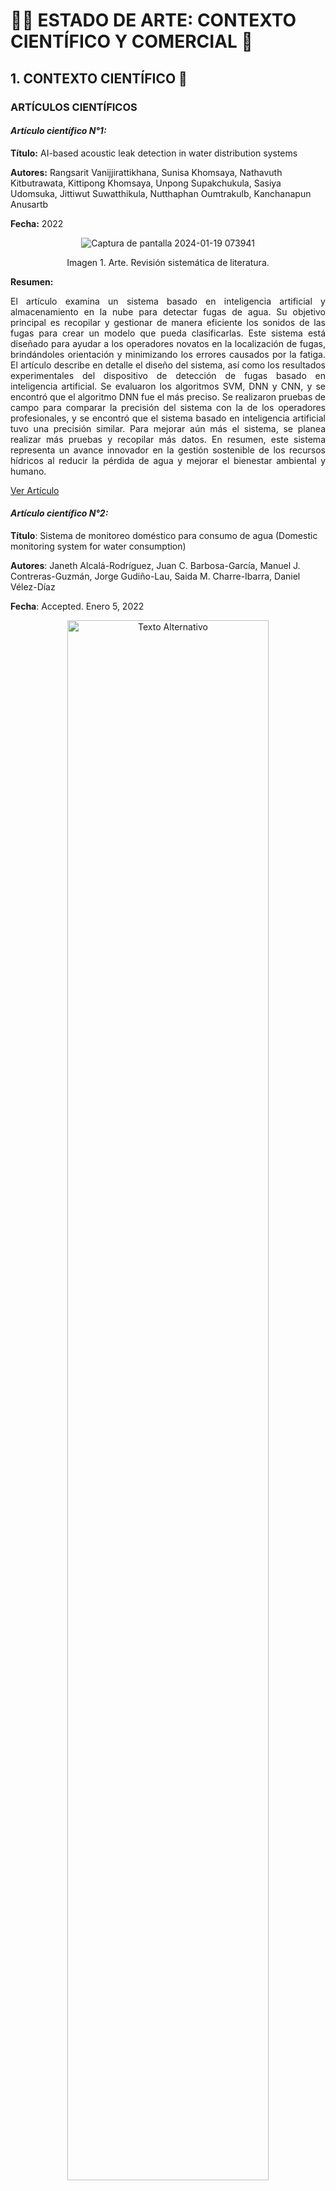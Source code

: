 # 👨‍🔬 ESTADO DE ARTE: CONTEXTO CIENTÍFICO Y COMERCIAL 🧪

## 1. CONTEXTO CIENTÍFICO 🔬

### **ARTÍCULOS CIENTÍFICOS** 

#### _**Artículo científico N°1:**_

**Título:** AI-based acoustic leak detection in water distribution systems

**Autores:** Rangsarit Vanijjirattikhana, Sunisa Khomsaya, Nathavuth Kitbutrawata, Kittipong Khomsaya, Unpong Supakchukula, Sasiya 
Udomsuka, Jittiwut Suwatthikula, Nutthaphan Oumtrakulb, Kanchanapun Anusartb

**Fecha:** 2022

<p align="center">
  <img src="https://github.com/JefHuiza/Fundamentos-de-Dise-o/assets/89529370/49d8d75c-16c2-4b90-953b-ee2d53f6bc4d" alt="Captura de pantalla 2024-01-19 073941">
</p>

<p align="center">Imagen 1. Arte. Revisión sistemática de literatura.</p>

**Resumen:**

<p align="justify">
El artículo examina un sistema basado en inteligencia artificial y almacenamiento en la nube para detectar fugas de agua. Su objetivo principal es recopilar y gestionar de manera eficiente los sonidos de las fugas para crear un modelo que pueda clasificarlas. Este sistema está diseñado para ayudar a los operadores novatos en la localización de fugas, brindándoles orientación y minimizando los errores causados por la fatiga. El artículo describe en detalle el diseño del sistema, así como los resultados experimentales del dispositivo de detección de fugas basado en inteligencia artificial. Se evaluaron los algoritmos SVM, DNN y CNN, y se encontró que el algoritmo DNN fue el más preciso. Se realizaron pruebas de campo para comparar la precisión del sistema con la de los operadores profesionales, y se encontró que el sistema basado en inteligencia artificial tuvo una precisión similar. Para mejorar aún más el sistema, se planea realizar más pruebas y recopilar más datos. En resumen, este sistema representa un avance innovador en la gestión sostenible de los recursos hídricos al reducir la pérdida de agua y mejorar el bienestar ambiental y humano.
</p>

[Ver Artículo](https://www.sciencedirect.com/science/article/pii/S2590123022002274)  

#### _**Artículo científico N°2:**_

**Título**: Sistema de monitoreo doméstico para consumo de agua (Domestic monitoring system for water consumption)

**Autores**: Janeth Alcalá-Rodríguez, Juan C. Barbosa-García, Manuel J. Contreras-Guzmán, Jorge Gudiño-Lau, Saida M. Charre-Ibarra, Daniel Vélez-Díaz

**Fecha**: Accepted. Enero 5, 2022
<p align="center">
  <img src="https://github.com/JefHuiza/Fundamentos-de-Dise-o/assets/156036185/784e5aa2-089b-4ae0-83d9-7814277e9c4e" alt="Texto Alternativo" width="80%">
</p>
<div align="center">Imagen 2: Art. Domestic monitoring system for water consumption.</div>
</p>

**Resumen:**

<p align="justify">
El artículo describe un sistema de monitoreo en tiempo real para el consumo de agua en viviendas, utilizando tecnologías inalámbricas y una aplicación móvil. El sistema incluyó un sensor de flujo YF-S201 en la tubería principal de cada vivienda para medir el caudal de agua consumida. Los datos de este sensor se enviaban a una tarjeta de Arduino para calcular el volumen y el costo del agua consumida, que se mide en litros y metros cúbicos. Los datos se enviaban inalámbricamente a través de un módulo Bluetooth HC-05 a un teléfono inteligente donde se ejecutaba en la aplicación desarrollada con MIT App Inventor. La aplicación permitía al usuario registrarse, iniciar sesión y visualizar los datos de consumo y costo, además, de generar reportes en Excel y recibir alertas de excesos de consumo. Los costos se adaptaban a las tarifas domésticas T-2 de la empresa CAPDAM en Manzanillo, Colima. El objetivo de por si era proporcionar una solución de bajo costo y fácil de manipular para monitorear el consumo diario de agua, promoviendo un uso más eficiente y responsable de este recurso hídrico.
</p>

[Ver Artículo](https://repository.uaeh.edu.mx/revistas/index.php/xikua/article/view/8049/8629) 

#### _**Artículo científico N°3**_

**Título:** Aplicación de técnicas de machine learning para la detección de fugas en una tubería horizontal que transporta una mezcla de agua y glicerol

**Autores:** Adalberto Gámez de León

**Fecha:** 2021

<p align="center">
  <img src="https://github.com/JefHuiza/Fundamentos-de-Dise-o/assets/156036185/35a3cb5b-4615-4c31-9ded-d9530e37184c" alt="Texto Alternativo" width="80%">
</p>
<div align="center">Imagen 3: Art. Detector de fugas en una tubería horizontal que transporta una mezcla de agua y glicerol.</div>
</p>

**Resumen:**

 <p align="justify">
El artículo destaca la importancia de detectar fugas en tuberías de manera oportuna, ya que su resolución temprana ayuda a prevenir pérdidas económicas y ambientales. Algunas empresas optan por implementar políticas de control de fugas, sistemas de detección en centros de control y brigadas de operarios en terreno. Sin embargo, estas estrategias no permiten una detección rápida y precisa de las fugas en tiempo real, por lo que podrían no ser la mejor opción. Este artículo, por su parte, presenta una manera rápida y precisa para localizar fugas en tuberías, utilizando técnicas de aprendizaje automático que analizan datos del proceso, conocimiento del sistema y software inteligente (machine learning). Asimismo, presenta diferentes maneras de solución a las fugas de tuberías que existen, entre ellas están: medidores de flujo y  presión, vibradores, cámaras termográficas, escáner de humedad y equipos de escucha. En este caso, se utilizarán sensores de flujo y presión para mejorar la recolección de datos en el sistema.
</p>

[Ver Artículo](https://repositorio.cuc.edu.co/handle/11323/8874) 

## _**Revisión sistematica:**_

**Título:** IoT-Based Water Monitoring Systems: A Systematic Review

**Autores:** Che Zalina Zulkifli, Salem Garfan, Mohammed Talal, H. Alamoodi, Amneh Alamleh, Ibraheem Y. Y. Ahmaro, Suliana Sulaiman, Abu Bakar Ibrahim, B. B. Zaidan, Amelia Ritahani Ismail, O. S. Albahri, A. S. Albahri, Chin Fhong Soon, Nor Hazlyna Harun, Ho Hong Chiang

**Fecha:** 10-11-2022

<p align="center">
  <img src="https://github.com/JefHuiza/Fundamentos-de-Dise-o/assets/152218004/f547041b-d181-431b-83a0-31d8b87b313e" width="80%">
</p>
<div align="center">Imagen 3: Art. IoT-Based Water Monitoring Systems.</div>
</p>

**Resumen:**

<p align="justify">
Este artículo describe varios métodos para monitorear la calidad del agua, incluidos sensores de pH, turbidez y conductividad, entre otros. Además, se consideran enfoques basados ​​en inteligencia artificial, como algoritmos de aprendizaje automático y redes neuronales, para analizar datos de monitoreo del agua. Una conclusión importante es que ningún modelo por sí solo puede medir con precisión las propiedades del agua en diferentes lugares, períodos de tiempo y tipos de sitios. El documento también destaca el uso de algoritmos de aprendizaje automático como K-Means para monitorear la calidad del agua y detectar anomalías en los datos de los sensores de turbidez, conductividad y pH implementados en dispositivos IoT. Este enfoque permite el procesamiento inmediato de datos para identificar posibles problemas de calidad del agua. Además, se identifican lagunas de investigación y recomendaciones para la investigación en esta área. 
</p>

[Ver Artículo](https://www.mdpi.com/2073-4441/14/22/3621)


## 2. CONTEXTO COMERCIAL 🛒 

### **DISPOSITIVOS DE MERCADO**

#### _*Dispositivo de mercado N°1:*_
**Nombre del dispositivo**: Detector de fugas de agua DXmic, es un detector para localizar fugas de agua, ofrece un sistema de registro de actividades realizadas, además de crear ficheros de sonidos y guardar las medidas tomadas.

**Costo**: 4.650,00 €

<p align="center">
  <img src="https://github.com/JefHuiza/Fundamentos-de-Dise-o/assets/156036185/f3f99c0d-9fcb-4fb3-9871-658384c6145e" alt="Texto Alternativo" width="40%">
</p>
<div align="center">Imagen 4: Detector de fugas de agua DXmic. Fuente: Redes-Mejoras-Energeticas</div>
</p>

**Descripción del dispositivo:**


- El detector de fugas de agua DXMIC es un dispositivo profesional que permite localizar fugas de agua de manera rápida y precisa.
- Incorpora un sensor piezoeléctrico de alta sensibilidad que permite detectar fugas de hasta 0,001 galones por minuto.
- Cuenta con una pantalla LCD retroiluminada que muestra información clara y concisa sobre la ubicación y el tamaño de la fuga.
- Incluye una función de reducción de ruido que ayuda a aislar el sonido de la fuga del ruido ambiental.
 Es compatible con una amplia gama de accesorios, incluyendo auriculares, cables y sondas.
- Es fácil de usar y no requiere experiencia previa [Ver producto](https://www.detectoresindustriales.com/deteccion-de-fugas-de-agua/94-detector-de-fugas-de-agua-dxmic.html
) 

#### _*Dispositivo de mercado N°2:*_

**Nombre del dispositivo**: Sensor de nivel de agua para el hogar, driver WiFi con alarma de fuga y alarma de inundación, detector de flujo de tanque

**Costo**: $ 1,485.82
<p align="center">
  <img src="https://github.com/JefHuiza/Fundamentos-de-Dise-o/assets/151795724/43d71206-4eff-4db9-b3e4-1801382fed0a" alt="Texto Alternativo" width="40%">
</p>
<div align="center">Imagen 5: Sensor de nivel de agua para el hogar. Fuente: Amazon</div>
</p>

**Descripción del dispositivo:**

<p align="justify">
- El equipo puede ser configurado para realizar un monitoreo remoto de la reposición del agua y drenaje, asimismo, recepciona notificaciones de alarma de alto y bajo nivel del agua a través de una  APLICACIÓN.
</p>
<p align="justify">
- El producto es adecuado para diversas ocasiones que requieren un cierto nivel de control del agua, como sistemas HVAC, procesos de agua caliente, drenaje municipal, calderas, torres de agua, tanques de almacenamiento de agua, etc.
</p>
<p align="justify">
- La aplicación con la que se utiliza proporciona la visualización del nivel del agua en tiempo real, y este es expresado en cinco niveles (0%, 25%, 50%, 75%, 100%).
</p>
<p align="justify">
- El dispositivo tiene dos salidas de relé, donde el primero está conectado a la bomba de agua para lograr controlar su encendido y apagado, mientras el segundo se utiliza para evitar el calentamiento en seco.
- Proporciona dos modos preestablecidos de "agregar agua" o "bomba de agua", que pueden cambiar automáticamente el relé 1 de acuerdo con el valor preestablecido del nivel de agua.
</p>
<p align="justify">
- Cuando se alcanzan los límites superior e inferior del nivel de agua, el dispositivo envía una notificación de alarma en tiempo real al teléfono inteligente del usuario.
</p>

[Ver producto](https://www.amazon.com.mx/Tuya-Smart-Home-inundaci%C3%B3n-protecci%C3%B3n/dp/B0B6HX65X3) 

#### _*Dispositivo de mercado N°3:*_

**Nombre del dispositivo:** Detector de Fugas de Agua PQWT-QD50 Sensor de Fugas de Agua subterráneo Detector de Fugas de Agua Uso domésticopara tuberías subterráneas Detector de Fugas de Agua para Profundidad 0.5 M

**Costo:** $21,122.76

<p align="center">
  <img src="https://github.com/JefHuiza/Fundamentos-de-Dise-o/assets/156036185/4338899b-d0ca-49b3-a825-148afc465ab5" alt="Texto Alternativo" width="40%">
</p>
<div align="center">Imagen 6: Detector de Fugas de Agua PQWT-QD50. Fuente: Amazon</div>
</p>

**Descripción del dispositivo:**

<p align="justify">
- El detector de fugas de agua doméstica QD50 es un dispositivo portátil que utiliza dos sensores de alta sensibilidad para detectar fugas en tuberías interiores de agua corriente y tuberías de calefacción por suelo radiante.
</p>
<p align="justify">
- El detector funciona recopilando y analizando el sonido y la señal de fuga de agua. El ruido ambiental se puede reducir con una tecla, lo que facilita el análisis de los resultados de la prueba. El detector también cuenta con una pantalla que muestra los resultados de la prueba, así como una función de escucha que permite al usuario escuchar el sonido de la fuga.
</p>
<p align="justify">
- El detector es adecuado para una amplia gama de aplicaciones, incluyendo tuberías de acero, PVC, PE y PEX. Es un dispositivo ligero y portátil que se puede transportar fácilmente.
</p>

[Ver producto](https://www.amazon.com.mx/PQWT-QD50-subterr%C3%A1neo-dom%C3%A9sticopara-subterr%C3%A1neas-Profundidad/dp/B0BLNF8KQK?th=1) 

### **PATENTES**

#### Patente N°1:

**ES 2 588 214 B1** - Dispositivo Detector de Fugas de Agua en tuberías y procedimiento para la detección de fugas. 

**Inventor/es**: Ramírez García, Agustín

**Agente Representante**: Sirimarco, Andrea

**Fecha de publicación**: 05.09.2017

**País de publicación:** España
<p align="center">
  <img src="https://github.com/JefHuiza/Fundamentos-de-Dise-o/assets/89529370/f5e3ada0-234a-47c8-bd4d-4415ffc21dff" alt="Texto Alternativo" width="40%">
</p>
<div align="center">Imagen 7: Prototipo de detección de Fugas en Tuberias.</div>
</p>

**Resumen:**

<p align="justify">
Este invento es un pequeño dispositivo en forma de esfera que flota en el agua. Tiene un hidrófono (un tipo de micrófono de agua) que se conecta a un procesador que almacena información en una tarjeta de memoria. Este procesador también tiene un reloj que registra cuánto tiempo ha estado navegando el dispositivo. Esto ayuda a determinar dónde se han detectado fugas o problemas en las tuberías. El dispositivo también utiliza sincronizadores externos para corregir cualquier error de ubicación. Este dispositivo es sencillo, económico, resistente, duradero y muy efectivo para detectar fugas de agua en las tuberías.
</p>

[Ver Patente](https://patentimages.storage.googleapis.com/d1/ca/ec/ab97fb2347a4bf/ES2588214B1.pdf)

#### Patente N°2:

**Es 2 903 401 T3** - Sistema de monitorización de red de agua

**Inventores:** Sajwaj, Todd; Bermingham, Louise y Carrel, Andrew, Dr.

**Agente Representante:** Linage González, Rafael

**Fecha de publicación:** 24.01.2019

**País de Publicación:** España

<p align="center">
  <img src="https://github.com/JefHuiza/Fundamentos-de-Dise-o/assets/151795724/8dc46b32-effa-4bca-a73b-287a37dbc004" width="70%">
</p>
<div align="center">Imagen 8: Esquema del sistema de detección de red de agua.</div>
</p>

**Resumen:**

<p align="justify">
Este dispositivo es un sistema de monitoreo para todas las redes de distribución de agua, que tiene como fin detectar las fugas, además de estimar la probabilidad de que éstas ocurran. Si bien es cierto existen problemas importantes de pérdida de agua potable en las redes de distribución, debido a las fugas en las tuberías que se presentan, donde actualmente se ha estado implementando métodos limitados para lograr identificar estas fugas, principalmente en las zonas rurales, es por ese motivo que este sistema monitorea las redes de agua mediante observaciones terrestres y conocimientos de la red. De por sí el sistema busca índices de fugas activas y cambios en el terreno que podrían causar fallos en la red, lo que permite detectarlas y repararlas de manera eficiente, especialmente en zonas rurales. El objetivo de este prototipo fue desarrollar un mejor sistema de monitoreo para lograr reducir las pérdidas de agua potable en todas las redes de distribución. 
</p>

[Ver Patente](https://patentimages.storage.googleapis.com/7f/49/79/26639d07a9ceb3/ES2903401T3.pdf) 

#### Patente N°3:

**ES 2 358 822 B1- Detector de fugas de agua.**

**Inventor/es:** Gómez Hernández, Guillermo y García fraile, Fernando

**Agente Representante:** No consta

**Fecha de publicación:** 30/12/2011

**País de publicación:** España

<p align="center">
  <img src="https://github.com/JefHuiza/Fundamentos-de-Dise-o/assets/156036185/35b305bf-80bb-4e2e-8366-b723ee6f6a54" width="70%">
</p>
<div align="center">Imagen 9: Esquema del dispositivo que detecte fugas de agua con corriente eléctrica.</div>
</p>

**Resumen:**

<p align="justify">
La presente patente consiste en un dispositivo que permite detectar fugas de agua en tuberías soterradas de naturaleza no metálica, como tuberías de PVC. El dispositivo consta de un equipo medidor, una guía conductora y una toma de tierra. El equipo medidor aplica una corriente eléctrica a la guía, que se introduce en la tubería. La resistencia de la tubería disminuye en el punto de la fuga, por lo que la corriente eléctrica fluirá más fácilmente por ese punto. El equipo medidor mide la corriente eléctrica y muestra el resultado en una pantalla. El punto de la fuga se localiza en el punto donde la lectura de la corriente eléctrica es máxima. Se esta manera, cumple su objetivo de detectar información de forma fácil, rápida y sencilla, siendo el punto exacto de la fuga a lo largo de la conducción.
</p>

El detector consta de los siguientes elementos:

-	Fuente de alimentación: Proporciona la corriente eléctrica que se aplica a la tubería.

- Dispositivo medidor de intensidad: Mide la caída de tensión en la tubería.

- Interfaz de monitorización: Muestra los resultados de la prueba.

- 	Conector para toma de tierra: Conecta el detector a una toma de tierra.

- 	Guía de inserción: Se introduce en la tubería para aplicar la corriente eléctrica.

**El dispositivo puede ser usado en diferentes aplicaciones entre las principales son :  sistemas de suministro de agua, redes de riego y sistemas industriales.** [Ver Patente](https://patentimages.storage.googleapis.com/d5/b3/8c/997fa0308361dc/ES2358822B1.pdf) 

## 2. LISTA DE REQUERIMIENTOS

- ### FUNCIONALES

<p align="center">
  <img src="https://github.com/JefHuiza/Fundamentos-de-Dise-o/assets/151795724/e143cc4f-0ea9-4b41-ba07-41fe217c52da" alt="Texto Alternativo" width="100%">
</p>

- ### NO FUNCIONALES

<p align="center">
  <img src="https://github.com/JefHuiza/Fundamentos-de-Dise-o/assets/151795724/255a21d8-b55a-4000-b50f-5214fedd1b82" alt="Texto Alternativo" width="100%">
</p>


## Referencias Bibliográficas

- Alcalá-Rodríguez, J., Barbosa-García, J. C., Contreras-Guzmán, M. J., Gudiño-Lau, J., Charre-Ibarra, S. M., & Vélez-Díaz, D. (2022). Sistema de monitoreo doméstico para consumo de agua. XIKUA Boletín Científico de la Escuela Superior de Tlahuelilpan, 10(19), 17-23. https://repository.uaeh.edu.mx/revistas/index.php/xikua/article/view/8049

- Carriazo, R. Y., Baena, N. R., Torres, H. F., Juan Vergara, V. J., & Sebastián Roa, P. S. (2022). IoT - based drinking water quality measurement: systematic literature review. https://ijeecs.iaescore.com/index.php/IJEECS/article/view/27929/16718
  
- Gámez De León, A. (2021). Aplicación de técnicas de machine Learning para la detección de fugas en una tubería horizontal que transporta una mezcla de agua y glicerol. Corporación Universidad de la Costa.https://repositorio.cuc.edu.co/handle/11323/8874

- Gómez Hernández, G., & García fraile, F. (30 de Diciembre de 2011). España Patente nº ES 2 358 822 B1. https://patentimages.storage.googleapis.com/d5/b3/8c/997fa0308361dc/ES2358822B1.pdf
  
- García, J. M., & Martínez, J. A. (2017) Dispositivo Detector De Fugas de agua en tuberías y procedimiento para la detección de fugas. Oficina Española de Patentes y Marcas. https://patentimages.storage.googleapis.com/d1/ca/ec/ab97fb2347a4bf/ES2588214B1.pdf

- García, J. M., & Martínez, J. A. (2019). Sistema de monitorización de red de agua. Oficina Española de Patentes y Marcas. https://patentimages.storage.googleapis.com/7f/49/79/26639d07a9ceb3/ES2903401T3.pdf

- Gómez Hernández, G., & García fraile, F. (2011, Diciembre 30). España Patent No. ES 2 358 822 B1. https://patentimages.storage.googleapis.com/d5/b3/8c/997fa0308361dc/ES2358822B1.pdf
  
- Hunan Puqi Geologic Exploration Equipment Institut. (2022, Noviembre 07). Amazon. Amazon: https://www.amazon.com.mx/sp?ie=UTF8&seller=A3V5LAY4JHVT72

- Zulkifli, C. Z., Garfan, S., Talal, M., Alamoodi, A. H., Alamleh, A., Ahmaro, I. Y., ... & Chiang, H. H. (2022). IoT-based water monitoring systems: a systematic review. Water, 14(22), 3621.
https://www.mdpi.com/2073-4441/14/22/3621

